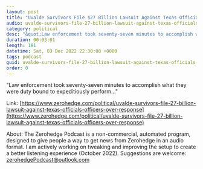 ```yaml
---
layout: post
title: "Uvalde Survivors File $27 Billion Lawsuit Against Texas Officials, Officers Over Response To Mass Shooting"
audio: uvalde-survivors-file-27-billion-lawsuit-against-texas-officials-officers-over-response-0
category: political
desc: "&quot;Law enforcement took seventy-seven minutes to accomplish what they were duty bound to expeditiously perform...&quot;"
duration: 00:03:01
length: 181
datetime: Sat, 03 Dec 2022 22:30:00 +0000
tags: podcast
guid: uvalde-survivors-file-27-billion-lawsuit-against-texas-officials-officers-over-response-0
order: 0
---
```

&quot;Law enforcement took seventy-seven minutes to accomplish what they were duty bound to expeditiously perform...&quot;

Link: [https://www.zerohedge.com/political/uvalde-survivors-file-27-billion-lawsuit-against-texas-officials-officers-over-response](https://www.zerohedge.com/political/uvalde-survivors-file-27-billion-lawsuit-against-texas-officials-officers-over-response)

About: The Zerohedge Podcast is a non-commercial, automated program, designed to give people a way to get news from Zerohedge in an audio format.  I am actively working on tweaking and improving the setup to create a better listening experience (October 2022).  Suggestions are welcome: [zerohedgePodcast@outlook.com](mailto:zerohedgePodcast@outlook.com)